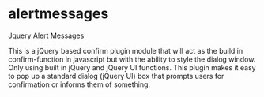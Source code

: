 alertmessages
=============

Jquery Alert Messages

This is a jQuery based confirm plugin module that will act as the build in confirm-function in javascript but with the ability to style the dialog window. Only using built in jQuery and jQuery UI functions. This plugin makes it easy to pop up a standard dialog (jQuery UI) box that prompts users for confirmation or informs them of something.


